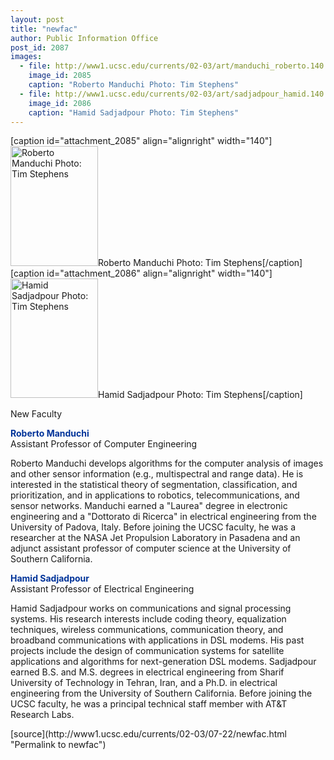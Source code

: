 ```yaml
---
layout: post
title: "newfac"
author: Public Information Office
post_id: 2087
images:
  - file: http://www1.ucsc.edu/currents/02-03/art/manduchi_roberto.140.jpg
    image_id: 2085
    caption: "Roberto Manduchi Photo: Tim Stephens"
  - file: http://www1.ucsc.edu/currents/02-03/art/sadjadpour_hamid.140.jpg
    image_id: 2086
    caption: "Hamid Sadjadpour Photo: Tim Stephens"
---
```


[caption id="attachment_2085" align="alignright" width="140"]<a href="http://localhost/mysite/wp-content/uploads/2002/07/manduchi_roberto.140.jpg"><img class="size-full wp-image-2085" src="http://localhost/mysite/wp-content/uploads/2002/07/manduchi_roberto.140.jpg" alt="Roberto Manduchi Photo: Tim Stephens" width="140" height="192" /></a>Roberto Manduchi Photo: Tim Stephens[/caption]
[caption id="attachment_2086" align="alignright" width="140"]<a href="http://localhost/mysite/wp-content/uploads/2002/07/sadjadpour_hamid.140.jpg"><img class="size-full wp-image-2086" src="http://localhost/mysite/wp-content/uploads/2002/07/sadjadpour_hamid.140.jpg" alt="Hamid Sadjadpour Photo: Tim Stephens" width="140" height="191" /></a>Hamid Sadjadpour Photo: Tim Stephens[/caption]
<p class="pagehead">
  New Faculty
</p>
<p>
  <font color="#0000FF"><b><font color="#003399">Roberto Manduchi</font></b></font><br>
  Assistant Professor of Computer Engineering
</p>
<p>
  Roberto Manduchi develops algorithms for the computer analysis of images and other sensor information (e.g., multispectral and range data). He is interested in the statistical theory of segmentation, classification, and prioritization, and in applications to robotics, telecommunications, and sensor networks. Manduchi earned a "Laurea" degree in electronic engineering and a "Dottorato di Ricerca" in electrical engineering from the University of Padova, Italy. Before joining the UCSC faculty, he was a researcher at the NASA Jet Propulsion Laboratory in Pasadena and an adjunct assistant professor of computer science at the University of Southern California.<br>
</p>
<p>
  <b><font color="#003399">Hamid Sadjadpour</font></b><br>
  Assistant Professor of Electrical Engineering
</p>
<p>
  Hamid Sadjadpour works on communications and signal processing systems. His research interests include coding theory, equalization techniques, wireless communications, communication theory, and broadband communications with applications in DSL modems. His past projects include the design of communication systems for satellite applications and algorithms for next-generation DSL modems. Sadjadpour earned B.S. and M.S. degrees in electrical engineering from Sharif University of Technology in Tehran, Iran, and a Ph.D. in electrical engineering from the University of Southern California. Before joining the UCSC faculty, he was a principal technical staff member with AT&amp;T Research Labs.
</p>
<p>

</p>
[source](http://www1.ucsc.edu/currents/02-03/07-22/newfac.html "Permalink to newfac")
